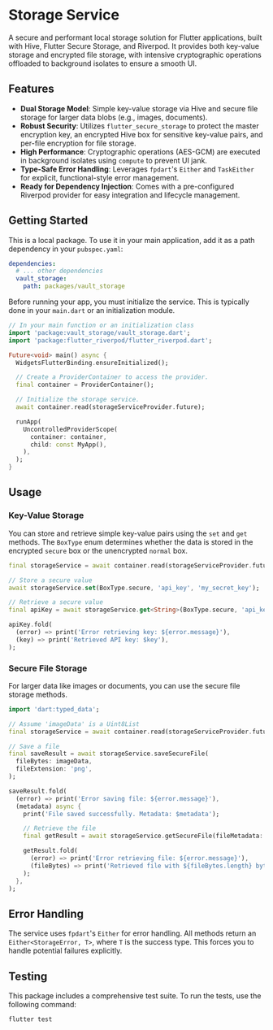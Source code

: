 # Storage Service

A secure and performant local storage solution for Flutter applications, built with Hive, Flutter Secure Storage, and Riverpod. It provides both key-value storage and encrypted file storage, with intensive cryptographic operations offloaded to background isolates to ensure a smooth UI.

## Features

-   **Dual Storage Model**: Simple key-value storage via Hive and secure file storage for larger data blobs (e.g., images, documents).
-   **Robust Security**: Utilizes `flutter_secure_storage` to protect the master encryption key, an encrypted Hive box for sensitive key-value pairs, and per-file encryption for file storage.
-   **High Performance**: Cryptographic operations (AES-GCM) are executed in background isolates using `compute` to prevent UI jank.
-   **Type-Safe Error Handling**: Leverages `fpdart`'s `Either` and `TaskEither` for explicit, functional-style error management.
-   **Ready for Dependency Injection**: Comes with a pre-configured Riverpod provider for easy integration and lifecycle management.

## Getting Started

This is a local package. To use it in your main application, add it as a path dependency in your `pubspec.yaml`:

```yaml
dependencies:
  # ... other dependencies
  vault_storage:
    path: packages/vault_storage
```

Before running your app, you must initialize the service. This is typically done in your `main.dart` or an initialization module.

```dart
// In your main function or an initialization class
import 'package:vault_storage/vault_storage.dart';
import 'package:flutter_riverpod/flutter_riverpod.dart';

Future<void> main() async {
  WidgetsFlutterBinding.ensureInitialized();

  // Create a ProviderContainer to access the provider.
  final container = ProviderContainer();

  // Initialize the storage service.
  await container.read(storageServiceProvider.future);

  runApp(
    UncontrolledProviderScope(
      container: container,
      child: const MyApp(),
    ),
  );
}
```

## Usage

### Key-Value Storage

You can store and retrieve simple key-value pairs using the `set` and `get` methods. The `BoxType` enum determines whether the data is stored in the encrypted `secure` box or the unencrypted `normal` box.

```dart
final storageService = await container.read(storageServiceProvider.future);

// Store a secure value
await storageService.set(BoxType.secure, 'api_key', 'my_secret_key');

// Retrieve a secure value
final apiKey = await storageService.get<String>(BoxType.secure, 'api_key');

apiKey.fold(
  (error) => print('Error retrieving key: ${error.message}'),
  (key) => print('Retrieved API key: $key'),
);
```

### Secure File Storage

For larger data like images or documents, you can use the secure file storage methods.

```dart
import 'dart:typed_data';

// Assume 'imageData' is a Uint8List
final storageService = await container.read(storageServiceProvider.future);

// Save a file
final saveResult = await storageService.saveSecureFile(
  fileBytes: imageData,
  fileExtension: 'png',
);

saveResult.fold(
  (error) => print('Error saving file: ${error.message}'),
  (metadata) async {
    print('File saved successfully. Metadata: $metadata');

    // Retrieve the file
    final getResult = await storageService.getSecureFile(fileMetadata: metadata);

    getResult.fold(
      (error) => print('Error retrieving file: ${error.message}'),
      (fileBytes) => print('Retrieved file with ${fileBytes.length} bytes.'),
    );
  },
);
```

## Error Handling

The service uses `fpdart`'s `Either` for error handling. All methods return an `Either<StorageError, T>`, where `T` is the success type. This forces you to handle potential failures explicitly.

## Testing

This package includes a comprehensive test suite. To run the tests, use the following command:

```bash
flutter test
```